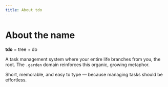 ```yaml
---
title: About tdo
---
```


# About the name

**tdo** = tree + do

A task management system where your entire life branches from you, the root. The `.garden` domain reinforces this organic, growing metaphor.

Short, memorable, and easy to type — because managing tasks should be effortless.